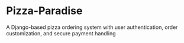 # Pizza-Paradise
A Django-based pizza ordering system with user authentication, order customization, and secure payment handling

